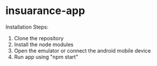 # insuarance-app

Installation Steps:

1. Clone the repository
2. Install the node modules
3. Open the emulator or connect the android mobile device
4. Run app using "npm start" 